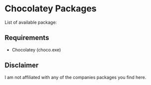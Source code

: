 # Chocolatey Packages

List of available package:

## Requirements

* Chocolatey (choco.exe)

## Disclaimer

I am not affiliated with any of the companies packages you find here.
